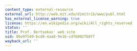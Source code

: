 ```yaml
---
content_type: external-resource
external_url: http://web.mit.edu/dimitrib/www/publ.html
has_external_license_warning: true
license: https://en.wikipedia.org/wiki/All_rights_reserved
status: ''
title: Prof. Bertsekas' web site
uid: 06e9f549-bcd8-4aa8-9e16-cdf6802fb9ff
wayback_url: ''
---
```

